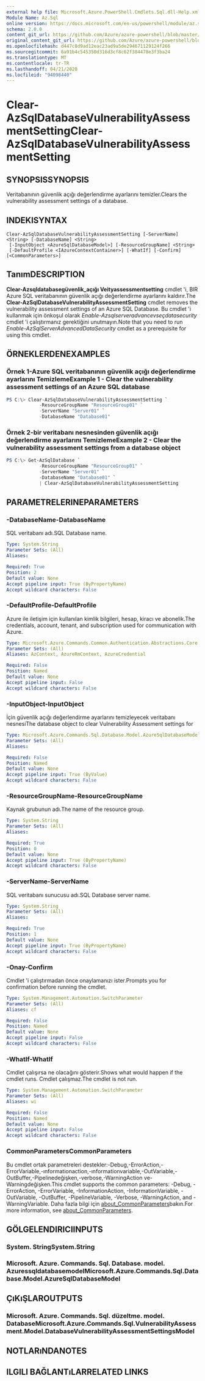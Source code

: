 ```yaml
---
external help file: Microsoft.Azure.PowerShell.Cmdlets.Sql.dll-Help.xml
Module Name: Az.Sql
online version: https://docs.microsoft.com/en-us/powershell/module/az.sql/clear-azsqldatabasevulnerabilityassessmentsetting
schema: 2.0.0
content_git_url: https://github.com/Azure/azure-powershell/blob/master/src/Sql/Sql/help/Clear-AzSqlDatabaseVulnerabilityAssessmentSetting.md
original_content_git_url: https://github.com/Azure/azure-powershell/blob/master/src/Sql/Sql/help/Clear-AzSqlDatabaseVulnerabilityAssessmentSetting.md
ms.openlocfilehash: d447c8d9ad12eac23ad9a5de294671129124f266
ms.sourcegitcommit: 6a91b4c545350d316d3cf8c62f384478e3f3ba24
ms.translationtype: MT
ms.contentlocale: tr-TR
ms.lasthandoff: 04/21/2020
ms.locfileid: "94098440"
---
```

# <span data-ttu-id="0b840-101">Clear-AzSqlDatabaseVulnerabilityAssessmentSetting</span><span class="sxs-lookup"><span data-stu-id="0b840-101">Clear-AzSqlDatabaseVulnerabilityAssessmentSetting</span></span>

## <span data-ttu-id="0b840-102">SYNOPSIS</span><span class="sxs-lookup"><span data-stu-id="0b840-102">SYNOPSIS</span></span>
<span data-ttu-id="0b840-103">Veritabanının güvenlik açığı değerlendirme ayarlarını temizler.</span><span class="sxs-lookup"><span data-stu-id="0b840-103">Clears the vulnerability assessment settings of a database.</span></span>

## <span data-ttu-id="0b840-104">INDEKI</span><span class="sxs-lookup"><span data-stu-id="0b840-104">SYNTAX</span></span>

```
Clear-AzSqlDatabaseVulnerabilityAssessmentSetting [-ServerName] <String> [-DatabaseName] <String>
 [-InputObject <AzureSqlDatabaseModel>] [-ResourceGroupName] <String>
 [-DefaultProfile <IAzureContextContainer>] [-WhatIf] [-Confirm] [<CommonParameters>]
```

## <span data-ttu-id="0b840-105">Tanım</span><span class="sxs-lookup"><span data-stu-id="0b840-105">DESCRIPTION</span></span>
<span data-ttu-id="0b840-106">**Clear-Azsqldatabasegüvenlik_açığı Veityassessmentsetting** cmdlet 'i, BIR Azure SQL veritabanının güvenlik açığı değerlendirme ayarlarını kaldırır.</span><span class="sxs-lookup"><span data-stu-id="0b840-106">The **Clear-AzSqlDatabaseVulnerabilityAssessmentSetting** cmdlet removes the vulnerability assessment settings of an Azure SQL Database.</span></span>
<span data-ttu-id="0b840-107">Bu cmdlet 'i kullanmak için önkoşul olarak *Enable-Azsqlserveradvancevseçdatasecurity* cmdlet 'i çalıştırmanız gerektiğini unutmayın.</span><span class="sxs-lookup"><span data-stu-id="0b840-107">Note that you need to run *Enable-AzSqlServerAdvancedDataSecurity* cmdlet as a prerequisite for using this cmdlet.</span></span>

## <span data-ttu-id="0b840-108">ÖRNEKLERDEN</span><span class="sxs-lookup"><span data-stu-id="0b840-108">EXAMPLES</span></span>

### <span data-ttu-id="0b840-109">Örnek 1-Azure SQL veritabanının güvenlik açığı değerlendirme ayarlarını Temizleme</span><span class="sxs-lookup"><span data-stu-id="0b840-109">Example 1 - Clear the vulnerability assessment settings of an Azure SQL database</span></span>
```powershell
PS C:\> Clear-AzSqlDatabaseVulnerabilityAssessmentSetting `
            -ResourceGroupName "ResourceGroup01" `
            -ServerName "Server01" `
            -DatabaseName "Database01"
```

### <span data-ttu-id="0b840-110">Örnek 2-bir veritabanı nesnesinden güvenlik açığı değerlendirme ayarlarını Temizleme</span><span class="sxs-lookup"><span data-stu-id="0b840-110">Example 2 - Clear the vulnerability assessment settings from a database object</span></span>
```powershell
PS C:\> Get-AzSqlDatabase `
            -ResourceGroupName "ResourceGroup01" `
            -ServerName "Server01" `
            -DatabaseName "Database01" `
            | Clear-AzSqlDatabaseVulnerabilityAssessmentSetting
```

## <span data-ttu-id="0b840-111">PARAMETRELERINE</span><span class="sxs-lookup"><span data-stu-id="0b840-111">PARAMETERS</span></span>

### <span data-ttu-id="0b840-112">-DatabaseName</span><span class="sxs-lookup"><span data-stu-id="0b840-112">-DatabaseName</span></span>
<span data-ttu-id="0b840-113">SQL veritabanı adı.</span><span class="sxs-lookup"><span data-stu-id="0b840-113">SQL Database name.</span></span>

```yaml
Type: System.String
Parameter Sets: (All)
Aliases:

Required: True
Position: 2
Default value: None
Accept pipeline input: True (ByPropertyName)
Accept wildcard characters: False
```

### <span data-ttu-id="0b840-114">-DefaultProfile</span><span class="sxs-lookup"><span data-stu-id="0b840-114">-DefaultProfile</span></span>
<span data-ttu-id="0b840-115">Azure ile iletişim için kullanılan kimlik bilgileri, hesap, kiracı ve abonelik.</span><span class="sxs-lookup"><span data-stu-id="0b840-115">The credentials, account, tenant, and subscription used for communication with Azure.</span></span>

```yaml
Type: Microsoft.Azure.Commands.Common.Authentication.Abstractions.Core.IAzureContextContainer
Parameter Sets: (All)
Aliases: AzContext, AzureRmContext, AzureCredential

Required: False
Position: Named
Default value: None
Accept pipeline input: False
Accept wildcard characters: False
```

### <span data-ttu-id="0b840-116">-InputObject</span><span class="sxs-lookup"><span data-stu-id="0b840-116">-InputObject</span></span>
<span data-ttu-id="0b840-117">İçin güvenlik açığı değerlendirme ayarlarını temizleyecek veritabanı nesnesi</span><span class="sxs-lookup"><span data-stu-id="0b840-117">The database object to clear Vulnerability Assessment settings for</span></span>

```yaml
Type: Microsoft.Azure.Commands.Sql.Database.Model.AzureSqlDatabaseModel
Parameter Sets: (All)
Aliases:

Required: False
Position: Named
Default value: None
Accept pipeline input: True (ByValue)
Accept wildcard characters: False
```

### <span data-ttu-id="0b840-118">-ResourceGroupName</span><span class="sxs-lookup"><span data-stu-id="0b840-118">-ResourceGroupName</span></span>
<span data-ttu-id="0b840-119">Kaynak grubunun adı.</span><span class="sxs-lookup"><span data-stu-id="0b840-119">The name of the resource group.</span></span>

```yaml
Type: System.String
Parameter Sets: (All)
Aliases:

Required: True
Position: 0
Default value: None
Accept pipeline input: True (ByPropertyName)
Accept wildcard characters: False
```

### <span data-ttu-id="0b840-120">-ServerName</span><span class="sxs-lookup"><span data-stu-id="0b840-120">-ServerName</span></span>
<span data-ttu-id="0b840-121">SQL veritabanı sunucusu adı.</span><span class="sxs-lookup"><span data-stu-id="0b840-121">SQL Database server name.</span></span>

```yaml
Type: System.String
Parameter Sets: (All)
Aliases:

Required: True
Position: 1
Default value: None
Accept pipeline input: True (ByPropertyName)
Accept wildcard characters: False
```

### <span data-ttu-id="0b840-122">-Onay</span><span class="sxs-lookup"><span data-stu-id="0b840-122">-Confirm</span></span>
<span data-ttu-id="0b840-123">Cmdlet 'i çalıştırmadan önce onaylamanızı ister.</span><span class="sxs-lookup"><span data-stu-id="0b840-123">Prompts you for confirmation before running the cmdlet.</span></span>

```yaml
Type: System.Management.Automation.SwitchParameter
Parameter Sets: (All)
Aliases: cf

Required: False
Position: Named
Default value: None
Accept pipeline input: False
Accept wildcard characters: False
```

### <span data-ttu-id="0b840-124">-WhatIf</span><span class="sxs-lookup"><span data-stu-id="0b840-124">-WhatIf</span></span>
<span data-ttu-id="0b840-125">Cmdlet çalışırsa ne olacağını gösterir.</span><span class="sxs-lookup"><span data-stu-id="0b840-125">Shows what would happen if the cmdlet runs.</span></span> <span data-ttu-id="0b840-126">Cmdlet çalışmaz.</span><span class="sxs-lookup"><span data-stu-id="0b840-126">The cmdlet is not run.</span></span>

```yaml
Type: System.Management.Automation.SwitchParameter
Parameter Sets: (All)
Aliases: wi

Required: False
Position: Named
Default value: None
Accept pipeline input: False
Accept wildcard characters: False
```

### <span data-ttu-id="0b840-127">CommonParameters</span><span class="sxs-lookup"><span data-stu-id="0b840-127">CommonParameters</span></span>
<span data-ttu-id="0b840-128">Bu cmdlet ortak parametreleri destekler:-Debug,-ErrorAction,-ErrorVariable,-ınformationaction,-ınformationvariable,-OutVariable,-OutBuffer,-Pipelinedeğişken,-verbose,-WarningAction ve-Warningdeğişken.</span><span class="sxs-lookup"><span data-stu-id="0b840-128">This cmdlet supports the common parameters: -Debug, -ErrorAction, -ErrorVariable, -InformationAction, -InformationVariable, -OutVariable, -OutBuffer, -PipelineVariable, -Verbose, -WarningAction, and -WarningVariable.</span></span> <span data-ttu-id="0b840-129">Daha fazla bilgi için [about_CommonParameters](http://go.microsoft.com/fwlink/?LinkID=113216)bakın.</span><span class="sxs-lookup"><span data-stu-id="0b840-129">For more information, see [about_CommonParameters](http://go.microsoft.com/fwlink/?LinkID=113216).</span></span>

## <span data-ttu-id="0b840-130">GÖLGELENDIRICI</span><span class="sxs-lookup"><span data-stu-id="0b840-130">INPUTS</span></span>

### <span data-ttu-id="0b840-131">System. String</span><span class="sxs-lookup"><span data-stu-id="0b840-131">System.String</span></span>

### <span data-ttu-id="0b840-132">Microsoft. Azure. Commands. Sql. Database. model. Azuressqldatabasemodel</span><span class="sxs-lookup"><span data-stu-id="0b840-132">Microsoft.Azure.Commands.Sql.Database.Model.AzureSqlDatabaseModel</span></span>

## <span data-ttu-id="0b840-133">ÇıKıŞLAR</span><span class="sxs-lookup"><span data-stu-id="0b840-133">OUTPUTS</span></span>

### <span data-ttu-id="0b840-134">Microsoft. Azure. Commands. Sql. düzeltme. model. Database</span><span class="sxs-lookup"><span data-stu-id="0b840-134">Microsoft.Azure.Commands.Sql.VulnerabilityAssessment.Model.DatabaseVulnerabilityAssessmentSettingsModel</span></span>

## <span data-ttu-id="0b840-135">NOTLARıNDA</span><span class="sxs-lookup"><span data-stu-id="0b840-135">NOTES</span></span>

## <span data-ttu-id="0b840-136">ILGILI BAĞLANTıLAR</span><span class="sxs-lookup"><span data-stu-id="0b840-136">RELATED LINKS</span></span>
